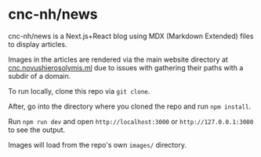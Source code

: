 # cnc-nh/news

cnc-nh/news is a Next.js+React blog using MDX (Markdown Extended) files to display articles.

Images in the articles are rendered via the main website directory at [cnc.novushierosolymis.ml](https://cnc.novushierosolymis.ml) due to issues with gathering their paths with a subdir of a domain.

To run locally, clone this repo via `git clone`.

After, go into the directory where you cloned the repo and run `npm install`.

Run `npm run dev` and open `http://localhost:3000` or `http://127.0.0.1:3000` to see the output.

Images will load from the repo's own `images/` directory.
